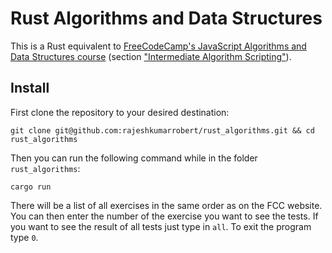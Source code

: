 # Rust Algorithms and Data Structures

This is a Rust equivalent to [FreeCodeCamp's JavaScript Algorithms and Data Structures course](https://www.freecodecamp.org/learn/javascript-algorithms-and-data-structures/) (section ["Intermediate Algorithm Scripting"](https://www.freecodecamp.org/learn/javascript-algorithms-and-data-structures/#intermediate-algorithm-scripting)).

## Install

First clone the repository to your desired destination:

```
git clone git@github.com:rajeshkumarrobert/rust_algorithms.git && cd rust_algorithms
```

Then you can run the following command while in the folder `rust_algorithms`:

```
cargo run
```

There will be a list of all exercises in the same order as on the FCC website. You can then enter the number of the exercise you want to see the tests. If you want to see the result of all tests just type in `all`. To exit the program type `0`.
